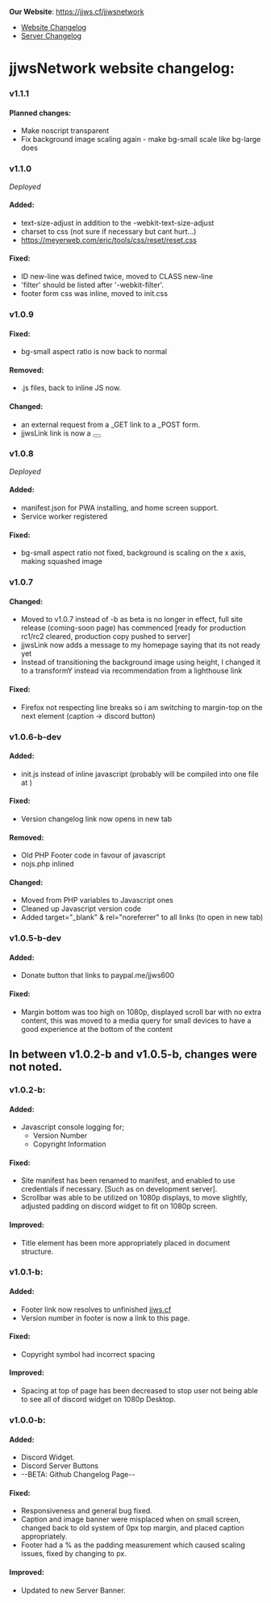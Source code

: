 **Our Website**: <https://jjws.cf/jjwsnetwork>  

* [Website Changelog](https://jjws600.github.io/jjwsNetwork)
* [Server Changelog](https://jjws600.github.io/jjwsNetwork/servers)

jjwsNetwork website changelog:
==
### v1.1.1

#### **Planned changes**:
  * Make noscript transparent
  * Fix background image scaling again - make bg-small scale like bg-large does

### v1.1.0
*Deployed*

#### **Added**:
  * text-size-adjust in addition to the -webkit-text-size-adjust
  * charset to css (not sure if necessary but cant hurt...)
  * https://meyerweb.com/eric/tools/css/reset/reset.css

#### **Fixed**:
  * ID new-line was defined twice, moved to CLASS new-line
  * 'filter' should be listed after '-webkit-filter'.
  * footer form css was inline, moved to init.css

### v1.0.9

#### **Fixed**:
  * bg-small aspect ratio is now back to normal

#### **Removed**:
  * .js files, back to inline JS now.

#### **Changed**:
  * an external request from a _GET link to a _POST form.
  * jjwsLink link is now a <button>

### v1.0.8
*Deployed*

#### **Added**:  
  * manifest.json for PWA installing, and home screen support.
  * Service worker registered

#### **Fixed**:
  * bg-small aspect ratio not fixed, background is scaling on the x axis, making squashed image

### v1.0.7

#### **Changed**:
* Moved to v1.0.7 instead of -b as beta is no longer in effect, full site release (coming-soon page) has commenced [ready for production rc1/rc2 cleared, production copy pushed to server]
* jjwsLink now adds a message to my homepage saying that its not ready yet
* Instead of transitioning the background image using height, I changed it to a transformY instead via recommendation from a lighthouse link

#### **Fixed**:
* Firefox not respecting line breaks so i am switching to margin-top on the next element (caption -> discord button)


### v1.0.6-b-dev

#### **Added**:
* init.js instead of inline javascript (probably will be compiled into one file at )

#### **Fixed**:
* Version changelog link now opens in new tab

#### **Removed**: 
* Old PHP Footer code in favour of javascript
* nojs.php inlined

#### **Changed**:
* Moved from PHP variables to Javascript ones
* Cleaned up Javascript version code
* Added target="_blank" & rel="noreferrer" to all links (to open in new tab)


### v1.0.5-b-dev

#### **Added**:
* Donate button that links to paypal.me/jjws600

#### **Fixed**:
* Margin bottom was too high on 1080p, displayed scroll bar with no extra content, this was moved to a media query for small devices to have a good experience at the bottom of the content


## In between v1.0.2-b and v1.0.5-b, changes were not noted.


### v1.0.2-b:

#### **Added**:
* Javascript console logging for;
  * Version Number
  * Copyright Information

#### **Fixed**:
* Site manifest has been renamed to manifest, and enabled to use credentials if necessary. [Such as on development server].
* Scrollbar was able to be utilized on 1080p displays, to move slightly, adjusted padding on discord widget to fit on 1080p screen.

#### **Improved**:
* Title element has been more appropriately placed in document structure.

### v1.0.1-b:

#### **Added**:
* Footer link now resolves to unfinished [jjws.cf](https://jjws.cf)
* Version number in footer is now a link to this page.

#### **Fixed**:
* Copyright symbol had incorrect spacing

#### **Improved**:
* Spacing at top of page has been decreased to stop user not being able to see all of discord widget on 1080p Desktop.

### v1.0.0-b: 

#### **Added**:
* Discord Widget.
* Discord Server Buttons
* --BETA: Github Changelog Page--

#### **Fixed**:
* Responsiveness and general bug fixed.
* Caption and image banner were misplaced when on small screen, changed back to old system of 0px top margin, and placed caption appropriately.
* Footer had a % as the padding measurement which caused scaling issues, fixed by changing to px.

#### **Improved**:
* Updated to new Server Banner.

